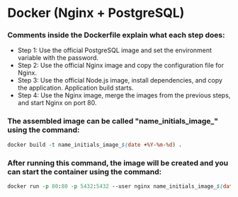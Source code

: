 # Docker (Nginx + PostgreSQL)
### Comments inside the Dockerfile explain what each step does:

- Step 1: Use the official PostgreSQL image and set the environment variable with the password.
- Step 2: Use the official Nginx image and copy the configuration file for Nginx.
- Step 3: Use the official Node.js image, install dependencies, and copy the application. Application build starts.
- Step 4: Use the Nginx image, merge the images from the previous steps, and start Nginx on port 80.
### The assembled image can be called "name_initials_image_<current date>" using the command:

```perl
docker build -t name_initials_image_$(date +%Y-%m-%d) .
```

### After running this command, the image will be created and you can start the container using the command:

```perl
docker run -p 80:80 -p 5432:5432 --user nginx name_initials_image_$(date +%Y-%m-%d)
```